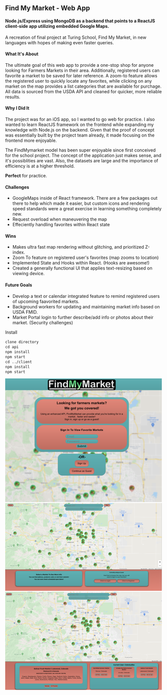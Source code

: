 ## Find My Market - Web App

#### Node.js/Express using MongoDB as a backend that points to a ReactJS client-side app utilizing embedded Google Maps.
A recreation of final project at Turing School, Find My Market, in new languages with hopes of making even faster queries. 

#### What It's About 
The ultimate goal of this web app to provide a one-stop shop for anyone looking for Farmers Markets in their area. Additionally, registered users can favorite a market to be saved for later reference. A zoom-to feature allows the registered user to quickly locate any favorites, while clicking on any market on the map provides a list categories that are available for purchage. All data is sourced from the USDA API and cleaned for quicker, more reliable results. 

#### Why I Did It
The project was for an iOS app, so I wanted to go web for practice. I also wanted to learn ReactJS framework on the frontend while expanding my knowledge with Node.js on the backend. Given that the proof of concept was essentially built by the project team already, it made focusing on the frontend more enjoyable.

The FindMymarket model has been super enjoyable since first conceived for the school project. The concept of the application just makes sense, and it's possiblities are vast. Also, the datasets are large and the importance of efficiency is at a higher threshold.

**Perfect** for practice.

#### Challenges
- GoogleMaps inside of React framework. There are a few packages out there to help which made it easier, but custom icons and rendering speed standards were a great exercise in learning something completely new.
- Request overload when maneuvering the map
- Effeciently handling favorites within React state

#### Wins
- Makes ultra fast map rendering without glitching, and prioritized Z-index.
- Zoom To feature on registered user's favorites (map zooms to location)
- Implemented State and Hooks within React. (Hooks are awesome!)
- Created a generally functional UI that applies text-resizing based on viewing device.

#### Future Goals
- Develop a text or calendar integrated feature to remind registered users of upcoming faavorited markets.
- Background workers for updating and maintaining market info based on USDA FMID.
- Market Portal login to further describe/add info or photos about their market. (Security challenges)

Install
```
clone directory
cd api
npm install
npm start
cd ../client
npm install
npm start
```


<p align="center">
  <a href="https://raw.githubusercontent.com/colintalex/fmm_node_react_app/readme/client/public/readme_images/image_1.png" target="">
    <img src="/client/public/readme_images/image_1.png" alt="drawing" width="800"/>
  </a>
  <a href="https://raw.githubusercontent.com/colintalex/fmm_node_react_app/readme/client/public/readme_images/image_1.png" target="_blank">
    <img src="/client/public/readme_images/image_2.png" alt="drawing" width="800"/>
  </a>
  <a href="https://raw.githubusercontent.com/colintalex/fmm_node_react_app/readme/client/public/readme_images/image_1.png" target="_blank">
    <img src="/client/public/readme_images/image_3.png" alt="drawing" width="800"/>
  </a>
</p>
